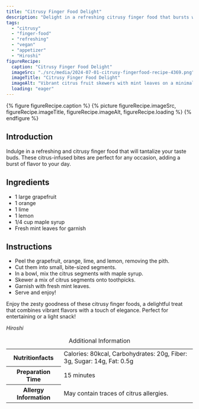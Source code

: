 ```yaml
---
title: "Citrusy Finger Food Delight"
description: "Delight in a refreshing citrusy finger food that bursts with zesty flavors. Perfect for any occasion, these vegan bites are a delightful treat for your taste buds."
tags:
  - "citrusy"
  - "finger-food"
  - "refreshing"
  - "vegan"
  - "appetizer"
  - "Hiroshi"
figureRecipe: 
  caption: "Citrusy Finger Food Delight"
  imageSrc: "./src/media/2024-07-01-citrusy-fingerfood-recipe-4369.png"
  imageTitle: "Citrusy Finger Food Delight"
  imageAlt: "Vibrant citrus fruit skewers with mint leaves on a minimalist table setting."
  loading: "eager"
---
```


{% figure figureRecipe.caption %}
{% picture figureRecipe.imageSrc, figureRecipe.imageTitle, figureRecipe.imageAlt, figureRecipe.loading %}
{% endfigure %}

## Introduction

Indulge in a refreshing and citrusy finger food that will tantalize your taste buds. These citrus-infused bites are perfect for any occasion, adding a burst of flavor to your day.

## Ingredients

- 1 large grapefruit
- 1 orange
- 1 lime
- 1 lemon
- 1/4 cup maple syrup
- Fresh mint leaves for garnish

## Instructions

- Peel the grapefruit, orange, lime, and lemon, removing the pith.
- Cut them into small, bite-sized segments.
- In a bowl, mix the citrus segments with maple syrup.
- Skewer a mix of citrus segments onto toothpicks.
- Garnish with fresh mint leaves.
- Serve and enjoy!

Enjoy the zesty goodness of these citrusy finger foods, a delightful treat that combines vibrant flavors with a touch of elegance. Perfect for entertaining or a light snack!

*Hiroshi*

<table><caption class='sr-only'>Additional Information</caption><tr><th>Nutritionfacts</th><td>Calories: 80kcal, Carbohydrates: 20g, Fiber: 3g, Sugar: 14g, Fat: 0.5g&nbsp;</td></tr><tr><th>Preparation Time</th><td>15 minutes&nbsp;</td></tr><tr><th>Allergy Information</th><td>May contain traces of citrus allergies.&nbsp;</td></tr></table>


